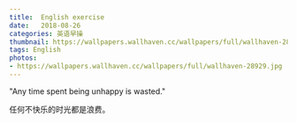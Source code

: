 ```yaml
---
title:  English exercise
date:   2018-08-26
categories: 英语早操
thumbnail: https://wallpapers.wallhaven.cc/wallpapers/full/wallhaven-28929.jpg
tags: English
photos:
- https://wallpapers.wallhaven.cc/wallpapers/full/wallhaven-28929.jpg
---
```


"Any time spent being unhappy is wasted."
<p>任何不快乐的时光都是浪费。</p>

